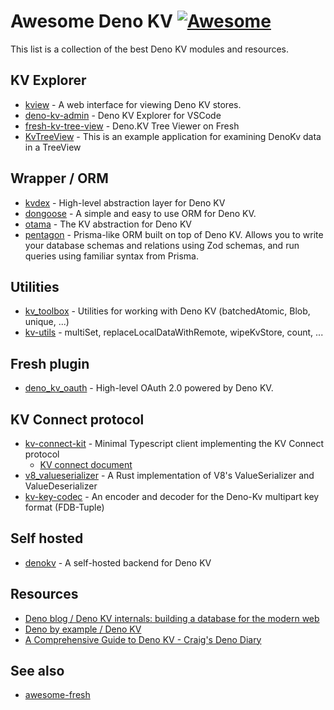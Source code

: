 # Awesome Deno KV [![Awesome](https://awesome.re/badge.svg)](https://awesome.re)

This list is a collection of the best Deno KV modules and resources.

## KV Explorer

- [kview](https://deno.land/x/kview) - A web interface for viewing Deno KV stores.
- [deno-kv-admin](https://github.com/hashrock/deno-kv-admin) - Deno KV Explorer for VSCode
- [fresh-kv-tree-view](https://github.com/Octo8080X/fresh-kv-tree-view) - Deno.KV Tree Viewer on Fresh
- [KvTreeView](https://github.com/nhrones/KvTreeView) - This is an example application for examining DenoKv data in a TreeView


## Wrapper / ORM

- [kvdex](https://github.com/oliver-oloughlin/kvdex) - High-level abstraction layer for Deno KV
- [dongoose](https://github.com/roonie007/dongoose) - A simple and easy to use ORM for Deno KV.
- [otama](https://github.com/lino-levan/otama) - The KV abstraction for Deno KV
- [pentagon](https://github.com/skoshx/pentagon) - Prisma-like ORM built on top of Deno KV. Allows you to write your database schemas and relations using Zod schemas, and run queries using familiar syntax from Prisma.

## Utilities

- [kv_toolbox](https://github.com/kitsonk/kv-toolbox) - Utilities for working with Deno KV (batchedAtomic, Blob, unique, ...)
- [kv-utils](https://github.com/cknight/kv-utils) - multiSet, replaceLocalDataWithRemote, wipeKvStore, count, ...


## Fresh plugin

- [deno_kv_oauth](https://github.com/denoland/deno_kv_oauth) - High-level OAuth 2.0 powered by Deno KV.


## KV Connect protocol

- [kv-connect-kit](https://github.com/skymethod/kv-connect-kit) - Minimal Typescript client implementing the KV Connect protocol
  - [KV connect document](https://github.com/denoland/deno/tree/main/ext/kv#kv-connect)
- [v8_valueserializer](https://github.com/denoland/v8_valueserializer) - A Rust implementation of V8's ValueSerializer and ValueDeserializer
- [kv-key-codec](https://github.com/nhrones/kv-key-codec) - An encoder and decoder for the Deno-Kv multipart key format (FDB-Tuple)

## Self hosted

- [denokv](https://github.com/denoland/denokv) - A self-hosted backend for Deno KV

## Resources

- [Deno blog / Deno KV internals: building a database for the modern web](https://deno.com/blog/building-deno-kv)
- [Deno by example / Deno KV](https://examples.deno.land/kv)
- [A Comprehensive Guide to Deno KV - Craig's Deno Diary](https://deno-blog.com/A_Comprehensive_Guide_to_Deno_KV.2023-06-30)

## See also

- [awesome-fresh](https://github.com/uki00a/awesome-fresh)
